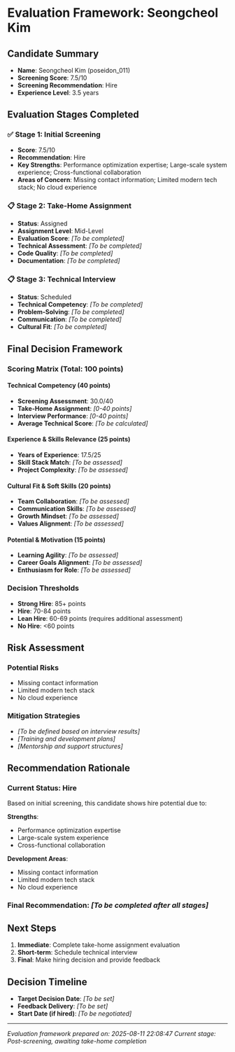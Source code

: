 # Evaluation Framework: Seongcheol Kim

## Candidate Summary
- **Name**: Seongcheol Kim (poseidon_011)
- **Screening Score**: 7.5/10
- **Screening Recommendation**: Hire
- **Experience Level**: 3.5 years

## Evaluation Stages Completed

### ✅ Stage 1: Initial Screening
- **Score**: 7.5/10
- **Recommendation**: Hire
- **Key Strengths**: Performance optimization expertise; Large-scale system experience; Cross-functional collaboration
- **Areas of Concern**: Missing contact information; Limited modern tech stack; No cloud experience

### 📋 Stage 2: Take-Home Assignment
- **Status**: Assigned
- **Assignment Level**: Mid-Level
- **Evaluation Score**: _[To be completed]_
- **Technical Assessment**: _[To be completed]_
- **Code Quality**: _[To be completed]_
- **Documentation**: _[To be completed]_

### 📋 Stage 3: Technical Interview
- **Status**: Scheduled
- **Technical Competency**: _[To be completed]_
- **Problem-Solving**: _[To be completed]_
- **Communication**: _[To be completed]_
- **Cultural Fit**: _[To be completed]_

## Final Decision Framework

### Scoring Matrix (Total: 100 points)

#### Technical Competency (40 points)
- **Screening Assessment**: 30.0/40
- **Take-Home Assignment**: _[0-40 points]_
- **Interview Performance**: _[0-40 points]_
- **Average Technical Score**: _[To be calculated]_

#### Experience & Skills Relevance (25 points)
- **Years of Experience**: 17.5/25
- **Skill Stack Match**: _[To be assessed]_
- **Project Complexity**: _[To be assessed]_

#### Cultural Fit & Soft Skills (20 points)
- **Team Collaboration**: _[To be assessed]_
- **Communication Skills**: _[To be assessed]_
- **Growth Mindset**: _[To be assessed]_
- **Values Alignment**: _[To be assessed]_

#### Potential & Motivation (15 points)
- **Learning Agility**: _[To be assessed]_
- **Career Goals Alignment**: _[To be assessed]_
- **Enthusiasm for Role**: _[To be assessed]_

### Decision Thresholds
- **Strong Hire**: 85+ points
- **Hire**: 70-84 points
- **Lean Hire**: 60-69 points (requires additional assessment)
- **No Hire**: <60 points

## Risk Assessment

### Potential Risks
- Missing contact information
- Limited modern tech stack
- No cloud experience

### Mitigation Strategies
- _[To be defined based on interview results]_
- _[Training and development plans]_
- _[Mentorship and support structures]_

## Recommendation Rationale

### Current Status: Hire
Based on initial screening, this candidate shows hire potential due to:

**Strengths**:
- Performance optimization expertise
- Large-scale system experience
- Cross-functional collaboration

**Development Areas**:
- Missing contact information
- Limited modern tech stack
- No cloud experience

### Final Recommendation: _[To be completed after all stages]_

## Next Steps
1. **Immediate**: Complete take-home assignment evaluation
2. **Short-term**: Schedule technical interview
3. **Final**: Make hiring decision and provide feedback

## Decision Timeline
- **Target Decision Date**: _[To be set]_
- **Feedback Delivery**: _[To be set]_
- **Start Date (if hired)**: _[To be negotiated]_

---
*Evaluation framework prepared on: 2025-08-11 22:08:47*
*Current stage: Post-screening, awaiting take-home completion*
